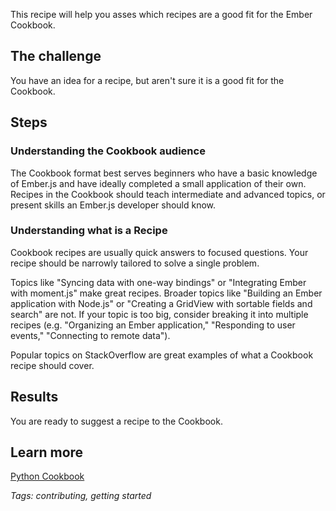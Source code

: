 This recipe will help you asses which recipes are a good fit for the Ember Cookbook.

## The challenge

You have an idea for a recipe, but aren't sure it is a good fit for the Cookbook.

## Steps
### Understanding the Cookbook audience
The Cookbook format best serves beginners who have a basic knowledge of Ember.js and have ideally completed a
small application of their own. Recipes in the Cookbook should teach intermediate and advanced topics, or present
skills an Ember.js developer should know. 

### Understanding what is a Recipe
Cookbook recipes are usually quick answers to focused questions. Your recipe should be narrowly tailored to
solve a single problem. 

Topics like "Syncing data with one-way bindings" or "Integrating Ember with
moment.js" make great recipes. Broader topics like "Building an Ember application with Node.js" or "Creating a GridView
with sortable fields and search" are not. If your topic is too big, consider breaking it into multiple recipes (e.g.
"Organizing an Ember application," "Responding to user events," "Connecting to remote data").

Popular topics on StackOverflow are great examples of what a Cookbook
recipe should cover.

## Results

You are ready to suggest a recipe to the Cookbook.

## Learn more

[Python Cookbook](http://bedford-computing.co.uk/learning/wp-content/uploads/2015/10/Python-Cookbook-3rd-Edition.pdf)

_Tags: contributing, getting started_



